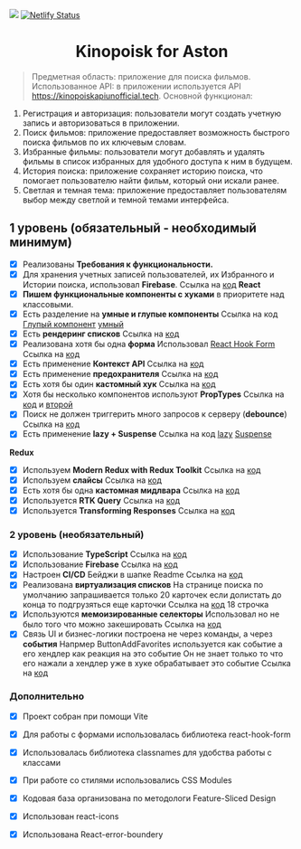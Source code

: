 ![](https://github.com/Valery-Abmetka/kinopoisk-for-aston/actions/workflows/github-actions.yml/badge.svg) [![Netlify Status](https://api.netlify.com/api/v1/badges/5bbd759c-9db9-42e3-8204-bd5f4941254b/deploy-status)](https://main--kinopoisk-for-aston.netlify.app/)



# <h1 align="center">Kinopoisk for Aston</h1>
>Предметная область: приложение для поиска фильмов.
>Использованное API: в приложении используется API <https://kinopoiskapiunofficial.tech>.
>Основной функционал:
1. Регистрация и авторизация: пользователи могут создать учетную запись и авторизоваться в приложении.
2. Поиск фильмов: приложение предоставляет возможность быстрого поиска фильмов по их ключевым словам.
3. Избранные фильмы: пользователи могут добавлять и удалять фильмы в список избранных для удобного доступа к ним в будущем.
4. История поиска: приложение сохраняет историю поиска, что помогает пользователю найти фильм, который они искали ранее.
5. Светлая и темная тема: приложение предоставляет пользователям выбор между светлой и темной темами интерфейса.
## **1 уровень (обязательный - необходимый минимум)**

- [x]  Реализованы **Требования к функциональности.**
- [x]  Для хранения учетных записей пользователей, их Избранного и Истории поиска, использовал **Firebase**. Ссылка на [код](https://github.com/Valery-Abmetka/kinopoisk-for-aston/blob/main/src/firebase.ts)
**React**
- [x]  **Пишем функциональные компоненты c хуками** в приоритете над классовыми.
- [x]  Есть разделение на **умные и глупые компоненты**  Ссылка на код [Глупый компонент](https://github.com/Valery-Abmetka/kinopoisk-for-aston/blob/main/src/entities/Card/ui/Card.tsx)  [умный](https://github.com/Valery-Abmetka/kinopoisk-for-aston/blob/main/src/features/favorites/favoritesCard.tsx)
- [x]  Есть **рендеринг списков** Ссылка на [код](https://github.com/Valery-Abmetka/kinopoisk-for-aston/blob/main/src/widgest/Main/ui/Main.tsx)
- [x]  Реализована хотя бы одна **форма**  Использовал [React Hook Form](https://react-hook-form.com/)  Ссылка на [код](https://github.com/Valery-Abmetka/kinopoisk-for-aston/blob/main/src/shared/UI/Form/Form.tsx)
- [x]  Есть применение **Контекст API** Ссылка на [код](https://github.com/Valery-Abmetka/kinopoisk-for-aston/blob/main/src/app/providers/context/themeContext.tsx)
- [x]  Есть применение **предохранителя** Ссылка на [код](https://github.com/Valery-Abmetka/kinopoisk-for-aston/blob/main/src/app/App.tsx)
- [x]  Есть хотя бы один **кастомный хук** Ссылка на [код](https://github.com/Valery-Abmetka/kinopoisk-for-aston/tree/main/src/shared/hooks)
- [x]  Хотя бы несколько компонентов используют **PropTypes** Ссылка на [код](https://github.com/Valery-Abmetka/kinopoisk-for-aston/blob/main/src/entities/Card/ui/Card.tsx) и [второй](https://github.com/Valery-Abmetka/kinopoisk-for-aston/blob/main/src/shared/UI/navbar/authNavBar/AuthNavBar.tsx)
- [x]  Поиск не должен триггерить много запросов к серверу (**debounce**) Ссылка на [код](https://github.com/Valery-Abmetka/kinopoisk-for-aston/blob/main/src/shared/hooks/useDebounce.ts)
- [x]  Есть применение **lazy + Suspense** Ссылка на код [lazy](https://github.com/Valery-Abmetka/kinopoisk-for-aston/blob/main/src/app/providers/router/router.tsx) [Suspense](https://github.com/Valery-Abmetka/kinopoisk-for-aston/blob/main/src/main.tsx)

**Redux**

- [x]  Используем **Modern Redux with Redux Toolkit** Ссылка на [код](https://github.com/Valery-Abmetka/kinopoisk-for-aston/blob/main/src/app/providers/store/store.tsx)
- [x]  Используем **слайсы** Ссылка на [код](https://github.com/Valery-Abmetka/kinopoisk-for-aston/tree/main/src/shared/reducers/Authorization/slice)
- [x]  Есть хотя бы одна **кастомная мидлвара** Ссылка на [код](https://github.com/Valery-Abmetka/kinopoisk-for-aston/tree/main/src/app/providers/store/middlewares)
- [x]  Используется **RTK Query** Ссылка на [код](https://github.com/Valery-Abmetka/kinopoisk-for-aston/blob/main/src/shared/api/kinopoiskApi/kinopoiskApi.ts)
- [x]  Используется **Transforming Responses** Ссылка на [код](https://github.com/Valery-Abmetka/kinopoisk-for-aston/blob/main/src/shared/api/kinopoiskApi/kinopoiskApi.ts)

### **2 уровень (необязательный)**

- [x]  Использование **TypeScript** Ссылка на [код](https://github.com/Valery-Abmetka/kinopoisk-for-aston/blob/main/src/shared/api/kinopoiskApi/transformResponse/transformResponse.ts)
- [x]  Использование **Firebase** Ссылка на [код](https://github.com/Valery-Abmetka/kinopoisk-for-aston/blob/main/src/firebase.ts)
- [x]  Настроен **CI/CD** Бейджи в шапке Readme Ссылка на [код](https://github.com/Valery-Abmetka/kinopoisk-for-aston/tree/main/.github/workflows)
- [x]  Реализована **виртуализация списков** На странице поиска по умолчанию запрашивается только 20 карточек если долистать до конца то подгрузяться еще карточки 
Ссылка на [код](https://github.com/Valery-Abmetka/kinopoisk-for-aston/blob/main/src/pages/SearchPage/ui/SearchPage.tsx) 18 строчка
- [x]  Используются **мемоизированные селекторы** Использовал но не было того что можно закешировать Ссылка на [код](https://github.com/Valery-Abmetka/kinopoisk-for-aston/blob/main/src/shared/reducers/History/selectors/HistorySelectors.ts)
- [x]  Связь UI и бизнес-логики построена не через команды, а через **события**
 Напрмер ButtonAddFavorites используется как событие а его хендлер как реакция на это событие
Он не знает только то что его нажали а хендлер уже в хуке обрабатывает это событие
Ссылка на [код](https://github.com/Valery-Abmetka/kinopoisk-for-aston/blob/main/src/entities/Card/ui/Card.tsx)

### **Дополнительно**
- [x]   Проект собран при помощи Vite
- [x]  Для работы с формами использовалась библиотека react-hook-form
- [x]  Использовалась библиотека classnames для удобства работы с классами
- [x] При работе со стилями использовались CSS Modules
- [x]  Кодовая база организована по методологи Feature-Sliced Design
- [x] Использован react-icons
- [x]  Использована React-error-boundery






